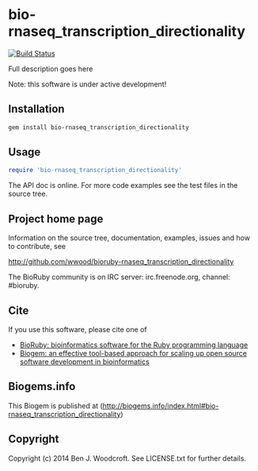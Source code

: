 # bio-rnaseq_transcription_directionality

[![Build Status](https://secure.travis-ci.org/wwood/bioruby-rnaseq_transcription_directionality.png)](http://travis-ci.org/wwood/bioruby-rnaseq_transcription_directionality)

Full description goes here

Note: this software is under active development!

## Installation

```sh
gem install bio-rnaseq_transcription_directionality
```

## Usage

```ruby
require 'bio-rnaseq_transcription_directionality'
```

The API doc is online. For more code examples see the test files in
the source tree.
        
## Project home page

Information on the source tree, documentation, examples, issues and
how to contribute, see

  http://github.com/wwood/bioruby-rnaseq_transcription_directionality

The BioRuby community is on IRC server: irc.freenode.org, channel: #bioruby.

## Cite

If you use this software, please cite one of
  
* [BioRuby: bioinformatics software for the Ruby programming language](http://dx.doi.org/10.1093/bioinformatics/btq475)
* [Biogem: an effective tool-based approach for scaling up open source software development in bioinformatics](http://dx.doi.org/10.1093/bioinformatics/bts080)

## Biogems.info

This Biogem is published at (http://biogems.info/index.html#bio-rnaseq_transcription_directionality)

## Copyright

Copyright (c) 2014 Ben J. Woodcroft. See LICENSE.txt for further details.

